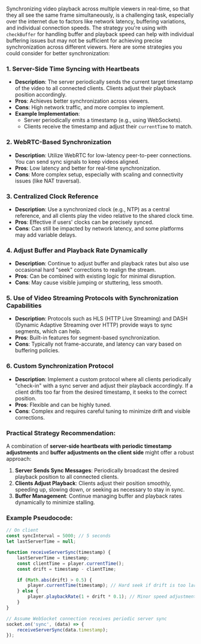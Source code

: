 Synchronizing video playback across multiple viewers in real-time, so that they all see the same frame simultaneously, is a challenging task, especially over the internet due to factors like network latency, buffering variations, and individual connection speeds. The strategy you're using with `checkBuffer` for handling buffer and playback speed can help with individual buffering issues but may not be sufficient for achieving precise synchronization across different viewers. Here are some strategies you could consider for better synchronization:

### 1. **Server-Side Time Syncing with Heartbeats**
   - **Description**: The server periodically sends the current target timestamp of the video to all connected clients. Clients adjust their playback position accordingly.
   - **Pros**: Achieves better synchronization across viewers.
   - **Cons**: High network traffic, and more complex to implement.
   - **Example Implementation**:
     - Server periodically emits a timestamp (e.g., using WebSockets).
     - Clients receive the timestamp and adjust their `currentTime` to match.

### 2. **WebRTC-Based Synchronization**
   - **Description**: Utilize WebRTC for low-latency peer-to-peer connections. You can send sync signals to keep videos aligned.
   - **Pros**: Low latency and better for real-time synchronization.
   - **Cons**: More complex setup, especially with scaling and connectivity issues (like NAT traversal).

### 3. **Centralized Clock Reference**
   - **Description**: Use a synchronized clock (e.g., NTP) as a central reference, and all clients play the video relative to the shared clock time.
   - **Pros**: Effective if users' clocks can be precisely synced.
   - **Cons**: Can still be impacted by network latency, and some platforms may add variable delays.

### 4. **Adjust Buffer and Playback Rate Dynamically**
   - **Description**: Continue to adjust buffer and playback rates but also use occasional hard "seek" corrections to realign the stream.
   - **Pros**: Can be combined with existing logic for minimal disruption.
   - **Cons**: May cause visible jumping or stuttering, less smooth.

### 5. **Use of Video Streaming Protocols with Synchronization Capabilities**
   - **Description**: Protocols such as HLS (HTTP Live Streaming) and DASH (Dynamic Adaptive Streaming over HTTP) provide ways to sync segments, which can help.
   - **Pros**: Built-in features for segment-based synchronization.
   - **Cons**: Typically not frame-accurate, and latency can vary based on buffering policies.

### 6. **Custom Synchronization Protocol**
   - **Description**: Implement a custom protocol where all clients periodically "check-in" with a sync server and adjust their playback accordingly. If a client drifts too far from the desired timestamp, it seeks to the correct position.
   - **Pros**: Flexible and can be highly tuned.
   - **Cons**: Complex and requires careful tuning to minimize drift and visible corrections.

### Practical Strategy Recommendation:
A combination of **server-side heartbeats with periodic timestamp adjustments** and **buffer adjustments on the client side** might offer a robust approach:
1. **Server Sends Sync Messages**: Periodically broadcast the desired playback position to all connected clients.
2. **Clients Adjust Playback**: Clients adjust their position smoothly, speeding up, slowing down, or seeking as necessary to stay in sync.
3. **Buffer Management**: Continue managing buffer and playback rates dynamically to minimize stalling.

### Example Pseudocode:
```javascript
// On client
const syncInterval = 5000; // 5 seconds
let lastServerTime = null;

function receiveServerSync(timestamp) {
    lastServerTime = timestamp;
    const clientTime = player.currentTime();
    const drift = timestamp - clientTime;

    if (Math.abs(drift) > 0.5) {
        player.currentTime(timestamp); // Hard seek if drift is too large
    } else {
        player.playbackRate(1 + drift * 0.1); // Minor speed adjustments
    }
}

// Assume WebSocket connection receives periodic server sync
socket.on('sync', (data) => {
    receiveServerSync(data.timestamp);
});
```

